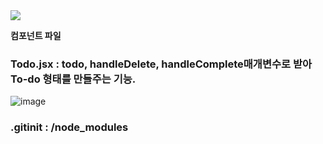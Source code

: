 <img src="https://capsule-render.vercel.app/api?type=waving&color=auto&height=200&section=header&text=[todo-list]&fontSize=90" /> 

**컴포넌트 파일**
### Todo.jsx : todo, handleDelete, handleComplete매개변수로 받아 To-do 형태를 만들주는 기능.
![image](https://github.com/HojinLim/todo-list/assets/69897998/ae5d56bf-d228-415a-85d4-0820613051cf)




### .gitinit  : /node_modules

